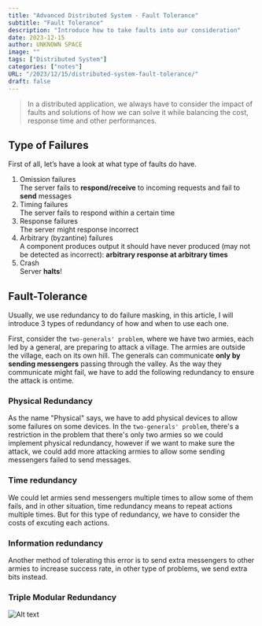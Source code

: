```yaml
---
title: "Advanced Distributed System - Fault Tolerance"
subtitle: "Fault Tolerance"
description: "Introduce how to take faults into our consideration"
date: 2023-12-15
author: UNKNOWN SPACE
image: ""
tags: ["Distributed System"]
categories: ["notes"]
URL: "/2023/12/15/distributed-system-fault-tolerance/"
draft: false
---
```


>In a distributed application, we always have to consider the impact of faults and solutions of how we can solve it while balancing the cost, response time and other performances.

## Type of Failures
First of all, let’s have a look at what type of faults do have.
1. Omission failures  
The server fails to **respond/receive** to incoming requests and fail to **send** messages
2. Timing failures  
The server fails to respond within a certain time
3. Response failures  
The server might response incorrect
4. Arbitrary (byzantine) failures  
A component produces output it should have never produced (may not be detected as incorrect): **arbitrary response at arbitrary times**
5. Crash  
Server **halts**!

## Fault-Tolerance
Usually, we use redundancy to do failure masking, in this article, I will introduce 3 types of redundancy of how and when to use each one.

First, consider the `two-generals' problem`, where we have two armies, each led by a general, are preparing to attack a village. The armies are outside the village, each on its own hill. The generals can communicate **only by sending messengers** passing through the valley. As the way they communicate might fail, we have to add the following redundancy to ensure the attack is ontime.
 
### Physical Redundancy
As the name "Physical" says, we have to add physical devices to allow some failures on some devices. In the `two-generals' problem`, there's a restriction in the problem that there's only two armies so we could implement physical redundancy, however if we want to make sure the attack, we could add more attacking armies to allow some sending messengers failed to send messages. 

### Time redundancy
We could let armies send messengers multiple times to allow some of them fails, and in other situation, time redundancy means to repeat actions multiple times. But for this type of redundancy, we have to consider the costs of excuting each actions.

### Information redundancy
Another method of tolerating this error is to send extra messengers to other armies to increase success rate, in other type of problems, we send extra bits instead.

### Triple Modular Redundancy

![Alt text](/img/distributed-fault/image.png)
